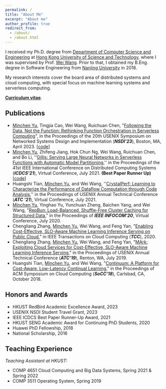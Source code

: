 ```yaml
---
permalink: /
title: "About Me"
excerpt: "About me"
author_profile: true
redirect_from: 
  - /about/
  - /about.html
---
```


<!-- # About me -->

I received my Ph.D. degree from [Department of Computer Science and Engineering](https://www.cse.ust.hk) at [Hong Kong University of Science and Technology](http://www.ust.hk), where I was supervised by Prof. [Wei Wang](http://www.cse.ust.hk/~weiwa/). Prior to that, I obtained my B.Eng. degree in Software Engineering from [Nanjing University](https://www.nju.edu.cn) in 2018.

My research interests cover the board area of distributed systems and cloud computing, with special focus on machine learning systems and serverless computing. 

[**Curriculum vitae**](./files/CV_Minchen.pdf).

## Publications

- <ins>Minchen Yu</ins>, Tingjia Cao, Wei Wang, Ruichuan Chen, "[Following the Data, Not the Function: Rethinking Function Orchestration in Serverless Computing](./files/pheromone-nsdi23.pdf)", in the Proceedings of the 20th USENIX Symposium on Networked Systems Design and Implementation (***NSDI’23***), Boston, MA, April 2023. [[code](https://github.com/MincYu/pheromone)]
- <ins>Minchen Yu</ins>, Zhifeng Jiang, Hok Chun Ng, Wei Wang, Ruichuan Chen, and Bo Li, ''[Gillis: Serving Large Neural Networks in Serverless Functions with Automatic Model Partitioning](./files/gillis-icdcs21.pdf),'' in the Proceedings of the 41st IEEE International Conference on Distributed Computing Systems (***ICDCS'21***), Virtual Conference, July 2021. **(Best Paper Runner Up)**  [[code](https://github.com/MincYu/gillis-open-source)]
- Huangshi Tian, <ins>Minchen Yu</ins>, and Wei Wang, ''[CrystalPerf: Learning to Characterize the Performance of Dataflow Computation through Code Analysis](./files/crystalperf-atc21.pdf),'' in the Proceedings of USENIX Annual Technical Conference (***ATC ’21***), Virtual Conference, July 2021.
- <ins>Minchen Yu</ins>, Yinghao Yu, Yunchuan Zheng, Baichen Yang, and Wei Wang, "[RepBun: Load-Balanced, Shuffle-Free Cluster Caching for Structured Data](./files/repbun-infocom20.pdf)," in the Proceedings of ***IEEE INFOCOM'20***, Virtual Conference, July 2020.
- Chengliang Zhang, <ins>Minchen Yu</ins>, Wei Wang, and Feng Yan, "[Enabling Cost-Effective, SLO-Aware Machine Learning Inference Serving on Public Cloud](./files/MArk-tcc20.pdf)," in IEEE Transactions on Cloud Computing (***TCC***), 2020.
- Chengliang Zhang, <ins>Minchen Yu</ins>, Wei Wang, and Feng Yan, "[MArk: Exploiting Cloud Services for Cost-Effective, SLO-Aware Machine Learning Inference Serving](./files/mark-atc19.pdf)," in the Proceedings of USENIX Annual Technical Conference (***ATC'19***), Renton, WA, July 2019.
- Huangshi Tian, <ins>Minchen Yu</ins>, and Wei Wang, "[Continuum: A Platform for Cost-Aware, Low-Latency Continual Learning](./files/huangshi-socc18.pdf)," in the Proceedings of ACM Symposium on Cloud Computing (***SoCC'18***), Carlsbad, CA, October 2018.


## Honors and Awards

- HKUST RedBird Academic Excellence Award, 2023
- USENIX NSDI Student Travel Grant, 2023
- IEEE ICDCS Best Paper Runner-Up Award, 2021
- HKUST SENG Academic Award for Continuing PhD Students, 2020
- Huawei PhD Fellowship, 2018
- National Scholarship, 2016



## Teaching Experience

*Teaching Assistant at HKUST:*

- COMP 4651 Cloud Computing and Big Data Systems, Spring 2021 & Spring 2022
- COMP 3511 Operating System, Spring 2019

